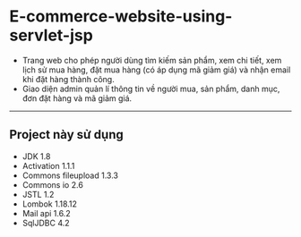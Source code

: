 # E-commerce-website-using-servlet-jsp
- Trang web cho phép người dùng tìm kiếm sản phẩm, xem chi tiết, xem lịch sử mua hàng, đặt mua hàng (có áp dụng mã giảm giá) và nhận email khi đặt hàng thành công.
- Giao diện admin quản lí thông tin về người mua, sản phẩm, danh mục, đơn đặt hàng và mã giảm giá.

---

## Project này sử dụng
- JDK 1.8
- Activation 1.1.1
- Commons fileupload 1.3.3
- Commons io 2.6
- JSTL 1.2
- Lombok 1.18.12
- Mail api 1.6.2
- SqlJDBC 4.2
